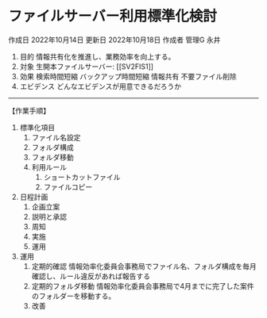 # ファイルサーバー利用標準化検討
作成日 2022年10月14日
更新日 2022年10月18日
作成者 管理G 永井

1. 目的
情報共有化を推進し、業務効率を向上する。
1. 対象
生開本ファイルサーバー: [[SV2FIS1]]
1. 効果
検索時間短縮
バックアップ時間短縮
情報共有
不要ファイル削除
1. エビデンス
どんなエビデンスが用意できるだろうか
---
【作業手順】
1. 標準化項目
	1. ファイル名設定
	2. フォルダ構成
	3. フォルダ移動
	4. 利用ルール
		1. ショートカットファイル
		2. ファイルコピー
2. 日程計画
	1. 企画立案
	2. 説明と承認
	3. 周知
	4. 実施
	5. 運用
3. 運用
	1. 定期的確認
	情報効率化委員会事務局でファイル名、フォルダ構成を毎月確認し、ルール違反があれば報告する
	2. 定期的フォルダ移動
	情報効率化委員会事務局で4月までに完了した案件のフォルダーを移動する。
	3. 改善
